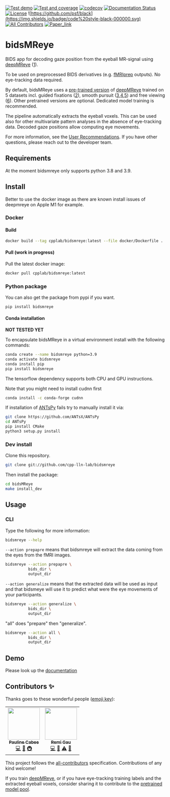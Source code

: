 [![Test demo](https://github.com/cpp-lln-lab/bidsMReye/actions/workflows/test_demo.yml/badge.svg)](https://github.com/cpp-lln-lab/bidsMReye/actions/workflows/test_demo.yml)
[![Test and coverage](https://github.com/cpp-lln-lab/bidsMReye/actions/workflows/test_and_coverage.yml/badge.svg)](https://github.com/cpp-lln-lab/bidsMReye/actions/workflows/test_and_coverage.yml)
[![codecov](https://codecov.io/gh/cpp-lln-lab/bidsMReye/branch/main/graph/badge.svg?token=G5fm2kaloM)](https://codecov.io/gh/cpp-lln-lab/bidsMReye)
[![Documentation Status](https://readthedocs.org/projects/bidsmreye/badge/?version=latest)](https://bidsmreye.readthedocs.io/en/latest/?badge=latest)
[![License](https://img.shields.io/badge/license-GPL3-blue.svg)](./LICENSE)
![https://github.com/psf/black](https://img.shields.io/badge/code%20style-black-000000.svg)
[![All Contributors](https://img.shields.io/badge/all_contributors-2-orange.svg)](#contributors)
[![Paper_link](https://img.shields.io/badge/DOI-10.1038%2Fs41593--021--00947--w-blue)](https://doi.org/10.1038/s41593-021-00947-w)

# bidsMReye

BIDS app for decoding gaze position from the eyeball MR-signal using
[deepMReye](https://github.com/DeepMReye/DeepMReye)
([1](https://doi.org/10.1038/s41593-021-00947-w)).

To be used on preprocessed BIDS derivatives (e.g.
[fMRIprep](https://github.com/nipreps/fmriprep) outputs).
No eye-tracking data required.

By default, bidsMReye uses a [pre-trained version](https://osf.io/mrhk9/) of
[deepMReye](https://github.com/DeepMReye/DeepMReye) trained on 5 datasets incl.
guided fixations ([2](https://doi.org/10.1038/sdata.2017.181)), smooth pursuit
([3](https://doi.org/10.1016/j.neuroimage.2018.04.012),[4](https://doi.org/10.1101/2021.08.03.454928),[5](https://doi.org/10.1038/s41593-017-0050-8))
and free viewing ([6](https://doi.org/10.1038/s41593-017-0049-1)). Other
pretrained versions are optional. Dedicated model training is recommended.

The pipeline automatically extracts the eyeball voxels.
This can be used also for other multivariate pattern
analyses in the absence of eye-tracking data.
Decoded gaze positions allow computing eye movements.

For more information, see the
[User Recommendations](https://deepmreye.slite.com/p/channel/MUgmvViEbaATSrqt3susLZ/notes/kKdOXmLqe).
If you have other questions, please reach out to the developer team.

## Requirements

At the moment bidsmreye only supports python 3.8 and 3.9.

## Install

Better to use the docker image as there are known install issues
of deepmreye on Apple M1 for example.

### Docker

#### Build

```bash
docker build --tag cpplab/bidsmreye:latest --file docker/Dockerfile .
```

#### Pull (work in progress)

Pull the latest docker image:

```bash
docker pull cpplab/bidsmreye:latest
```

### Python package

You can also get the package from pypi if you want.

```bash
pip install bidsmreye
```

#### Conda installation

**NOT TESTED YET**

To encapsulate bidsMReye in a virtual environment install with the following commands:

```bash
conda create --name bidsmreye python=3.9
conda activate bidsmreye
conda install pip
pip install bidsmreye
```

The tensorflow dependency supports both CPU and GPU instructions.

Note that you might need to install cudnn first

```bash
conda install -c conda-forge cudnn
```

If installation of [ANTsPy](https://github.com/ANTsX/ANTsPy) fails try to manually install it via:

<!-- may help on windows ? -->

```bash
git clone https://github.com/ANTsX/ANTsPy
cd ANTsPy
pip install CMake
python3 setup.py install
```

### Dev install

Clone this repository.

```bash
git clone git://github.com/cpp-lln-lab/bidsmreye
```

Then install the package:

```bash
cd bidsMReye
make install_dev
```

## Usage

### CLI

Type the following for more information:

```bash
bidsmreye --help
```

`--action prepapre` means that bidsmreye will extract the data coming from the
eyes from the fMRI images.

```bash
bidsmreye --action prepapre \
          bids_dir \
          output_dir
```

`--action generalize` means that the extracted data will be used as input and
that bidsmeye will use it to predict what were the eye movements of your
participants.

```bash
bidsmreye --action generalize \
          bids_dir \
          output_dir
```

"all" does "prepare" then "generalize".

```bash
bidsmreye --action all \
          bids_dir \
          output_dir
```

## Demo

Please look up the [documentation](https://bidsmreye.readthedocs.io/en/latest/demo.html)

## Contributors ✨

Thanks goes to these wonderful people
([emoji key](https://allcontributors.org/docs/en/emoji-key)):

<!-- ALL-CONTRIBUTORS-LIST:START - Do not remove or modify this section -->
<!-- prettier-ignore-start -->
<!-- markdownlint-disable -->
<table>
  <tr>
    <td align="center"><a href="https://weexee.github.io/Portfolio/"><img src="https://avatars.githubusercontent.com/u/91776803?v=4?s=100" width="100px;" alt=""/><br /><sub><b>Pauline Cabee</b></sub></a><br /><a href="https://github.com/cpp-lln-lab/bidsMReye/commits?author=WeeXee" title="Code">💻</a> <a href="#ideas-WeeXee" title="Ideas, Planning, & Feedback">🤔</a> <a href="#infra-WeeXee" title="Infrastructure (Hosting, Build-Tools, etc)">🚇</a></td>
    <td align="center"><a href="https://remi-gau.github.io/"><img src="https://avatars.githubusercontent.com/u/6961185?v=4?s=100" width="100px;" alt=""/><br /><sub><b>Remi Gau</b></sub></a><br /><a href="https://github.com/cpp-lln-lab/bidsMReye/commits?author=Remi-Gau" title="Code">💻</a> <a href="#ideas-Remi-Gau" title="Ideas, Planning, & Feedback">🤔</a> <a href="https://github.com/cpp-lln-lab/bidsMReye/commits?author=Remi-Gau" title="Tests">⚠️</a> <a href="#maintenance-Remi-Gau" title="Maintenance">🚧</a></td>
  </tr>
</table>

<!-- markdownlint-restore -->
<!-- prettier-ignore-end -->

<!-- ALL-CONTRIBUTORS-LIST:END -->

This project follows the
[all-contributors](https://github.com/all-contributors/all-contributors)
specification. Contributions of any kind welcome!

If you train [deepMReye](https://github.com/DeepMReye/DeepMReye), or if you have
eye-tracking training labels and the extracted eyeball voxels, consider sharing
it to contribute to the [pretrained model pool](https://osf.io/mrhk9/).
